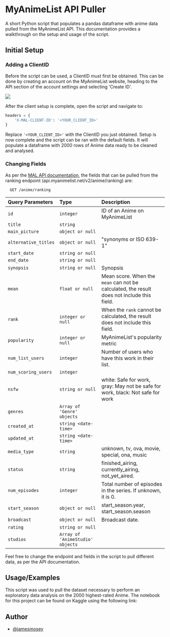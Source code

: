 
# MyAnimeList API Puller

A short Python script that populates a pandas dataframe with anime data pulled from the MyAnimeList API. This documentation provides a walkthrough on the setup and usage of the script.


## Initial Setup

### Adding a ClientID

Before the script can be used, a ClientID must first be obtained. This can be done by creating an account on the MyAnimeList website, heading to the API section of the account settings and selecting 'Create ID'.

![](https://cdn.discordapp.com/attachments/1334642856534605824/1376168062880845914/image.png?ex=683457e2&is=68330662&hm=78b86e6e04d209a390323b0c3d0d6e79a4c5f8cd2ea9bf4f0596f804a06738e9&)

After the client setup is complete, open the script and navigate to:
```py
headers = {
    'X-MAL-CLIENT-ID': '<YOUR_CLIENT_ID>'
}
```
Replace `'<YOUR_CLIENT_ID>'` with the ClientID you just obtained. Setup is now complete and the script can be ran with the default fields. It will populate a dataframe with 2000 rows of Anime data ready to be cleaned and analysed.
### Changing Fields

As per the [MAL API documentation](https://myanimelist.net/apiconfig/references/api/v2), the fields that can be pulled from the ranking endpoint (api.myanimelist.net/v2/anime/ranking) are:
```http
  GET /anime/ranking
```

| Query Parameters | Type     | Description                |
| :-------- | :------- | :------------------------- |
| `id` | `integer` | ID of an Anime on MyAnimeList |
| `title` | `string` |  |
| `main_picture` | `object or null` |  |
| `alternative_titles` | `object or null` | "synonyms or ISO 639-1" |
| `start_date` | `string or null` |  |
| `end_date` | `string or null` |  |
| `synopsis` | `string or null` | Synopsis |
| `mean` | `float or null` | Mean score. When the `mean` can not be calculated, the result does not include this field. |
| `rank` | `integer or null` | When the `rank` cannot be calculated, the result does not include this field. |
| `popularity` | `integer or null` | MyAnimeList's popularity metric |
| `num_list_users` | `integer` | Number of users who have this work in their list. |
| `num_scoring_users` | `integer` |  |
| `nsfw` | `string or null` | white: Safe for work, gray: May not be safe for work, black: Not safe for work |
| `genres` | `Array of 'Genre' objects` |  |
| `created_at` | `string <date-time>` |  |
| `updated_at` | `string <date-time>` |  |
| `media_type` | `string` | unknown, tv, ova, movie, special, ona, music |
| `status` | `string` | finished_airing, currently_airing, not_yet_aired. |
| `num_episodes` | `integer` | Total number of episodes in the series. If unknown, it is 0. |
| `start_season` | `object or null` | start_season.year, start_season.season |
| `broadcast` | `object or null` | Broadcast date. |
| `rating` | `string or null` |  |
| `studios` | `Array of 'AnimeStudio' objects` |  |

Feel free to change the endpoint and fields in the script to pull different data, as per the API documentation.
## Usage/Examples

This script was used to pull the dataset necessary to perform an exploratory data analysis on the 2000 highest-rated Anime. The notebook for this project can be found on Kaggle using the following link: <coming-soon> 


## Author

- [@jamesmosey](https://www.github.com/jamesmosey)


